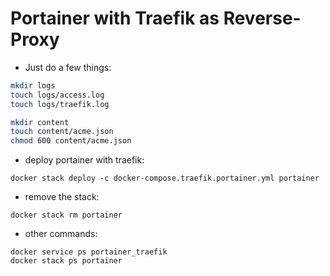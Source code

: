 # Portainer with Traefik as Reverse-Proxy
* Just do a few things:
```bash
mkdir logs
touch logs/access.log
touch logs/traefik.log

mkdir content
touch content/acme.json
chmod 600 content/acme.json
```

* deploy portainer with traefik:
```
docker stack deploy -c docker-compose.traefik.portainer.yml portainer
```
* remove the stack:
```
docker stack rm portainer
```
* other commands:
```
docker service ps portainer_traefik
docker stack ps portainer
```
